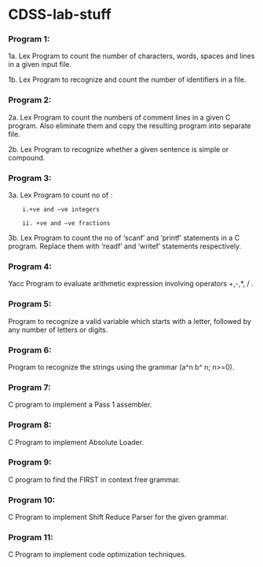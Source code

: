 # CDSS-lab-stuff

### Program 1: 
1a. Lex Program to count the number of characters, words, spaces and lines in a given input file.

1b. Lex Program to recognize and count the number of identifiers in a file.

### Program 2:
2a. Lex Program to count the numbers of comment lines in a given C program. Also eliminate them
and copy the resulting program into separate file.

2b. Lex Program to recognize whether a given sentence is simple or compound.

### Program 3:
3a. Lex Program to count no of :

        i.+ve and –ve integers

        ii. +ve and –ve fractions

3b. Lex Program to count the no of ‘scanf’ and ‘printf’ statements in a C program. Replace them with
‘readf’ and ‘writef’ statements respectively.


### Program 4: 
Yacc Program to evaluate arithmetic expression involving operators +,-,*, / .


### Program 5:
Program to recognize a valid variable which starts with a letter, followed by any number of letters or digits.

### Program 6:
Program to recognize the strings using the grammar (a^n b^ n; n>=0).

### Program 7:
C program to implement a Pass 1 assembler.

### Program 8:
C Program to implement Absolute Loader.

### Program 9:
C program to find the FIRST in context free grammar.

### Program 10:
C Program to implement Shift Reduce Parser for the given grammar.

### Program 11:
C Program to implement code optimization techniques.

